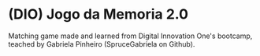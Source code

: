 # (DIO) Jogo da Memoria 2.0 


Matching game made and learned from Digital Innovation One's bootcamp, teached by Gabriela Pinheiro (SpruceGabriela on Github).
